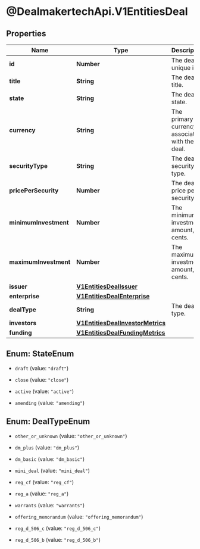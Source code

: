 # @DealmakertechApi.V1EntitiesDeal

## Properties

Name | Type | Description | Notes
------------ | ------------- | ------------- | -------------
**id** | **Number** | The deal&#39;s unique id. | [optional] 
**title** | **String** | The deal title. | [optional] 
**state** | **String** | The deal state. | [optional] 
**currency** | **String** | The primary currency associated with the deal. | [optional] 
**securityType** | **String** | The deal security type. | [optional] 
**pricePerSecurity** | **Number** | The deal price per security. | [optional] 
**minimumInvestment** | **Number** | The minimum investment amount, in cents. | [optional] 
**maximumInvestment** | **Number** | The maximum investment amount, in cents. | [optional] 
**issuer** | [**V1EntitiesDealIssuer**](V1EntitiesDealIssuer.md) |  | [optional] 
**enterprise** | [**V1EntitiesDealEnterprise**](V1EntitiesDealEnterprise.md) |  | [optional] 
**dealType** | **String** | The deal type. | [optional] 
**investors** | [**V1EntitiesDealInvestorMetrics**](V1EntitiesDealInvestorMetrics.md) |  | [optional] 
**funding** | [**V1EntitiesDealFundingMetrics**](V1EntitiesDealFundingMetrics.md) |  | [optional] 



## Enum: StateEnum


* `draft` (value: `"draft"`)

* `close` (value: `"close"`)

* `active` (value: `"active"`)

* `amending` (value: `"amending"`)





## Enum: DealTypeEnum


* `other_or_unknown` (value: `"other_or_unknown"`)

* `dm_plus` (value: `"dm_plus"`)

* `dm_basic` (value: `"dm_basic"`)

* `mini_deal` (value: `"mini_deal"`)

* `reg_cf` (value: `"reg_cf"`)

* `reg_a` (value: `"reg_a"`)

* `warrants` (value: `"warrants"`)

* `offering_memorandum` (value: `"offering_memorandum"`)

* `reg_d_506_c` (value: `"reg_d_506_c"`)

* `reg_d_506_b` (value: `"reg_d_506_b"`)




